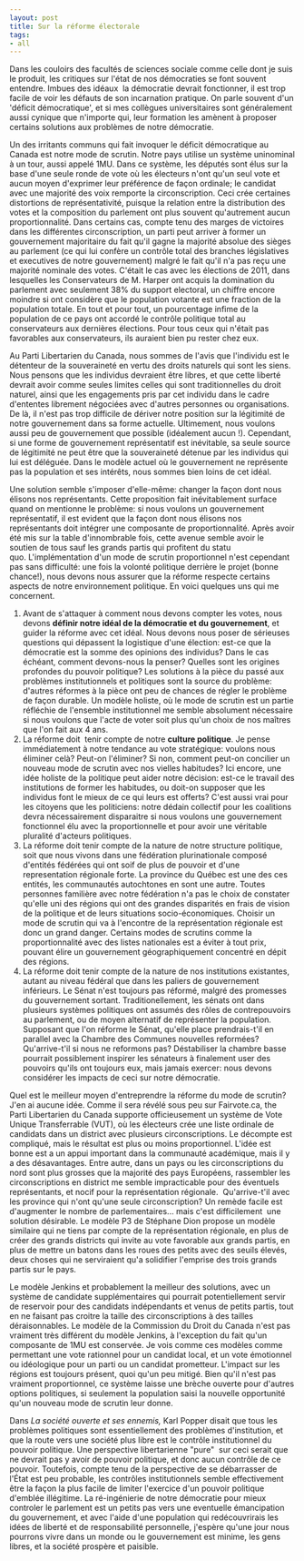 ```yaml
---
layout: post
title: Sur la réforme électorale
tags:
- all
---
```


Dans les couloirs des facultés de sciences sociale comme celle dont je suis le produit, les critiques sur l'état de nos démocraties se font souvent entendre. Imbues des idéaux  la démocratie devrait fonctionner, il est trop facile de voir les défauts de son incarnation pratique. On parle souvent d'un 'déficit démocratique', et si mes collègues universitaires sont généralement aussi cynique que n'importe qui, leur formation les amènent à proposer certains solutions aux problèmes de notre démocratie.

Un des irritants communs qui fait invoquer le déficit démocratique au Canada est notre mode de scrutin. Notre pays utilise un système uninominal à un tour, aussi appelé 1MU. Dans ce système, les députés sont élus sur la base d'une seule ronde de vote où les électeurs n'ont qu'un seul vote et aucun moyen d'exprimer leur préférence de façon ordinale; le candidat avec une majorité des voix remporte la circonscription. Ceci crée certaines distortions de représentativité, puisque la relation entre la distribution des votes et la composition du parlement ont plus souvent qu'autrement aucun proportionnalité. Dans certains cas, compte tenu des marges de victoires dans les différentes circonscription, un parti peut arriver à former un gouvernement majoritaire du fait qu'il gagne la majorité absolue des sièges au parlement (ce qui lui confère un contrôle total des branches législatives et executives de notre gouvernement) malgré le fait qu'il n'a pas reçu une majorité nominale des votes. C'était le cas avec les élections de 2011, dans lesquelles les Conservateurs de M. Harper ont acquis la domination du parlement avec seulement 38% du support electoral, un chiffre encore moindre si ont considère que le population votante est une fraction de la population totale. En tout et pour tout, un pourcentage infime de la population de ce pays ont accordé le contrôle politique total au conservateurs aux dernières élections. Pour tous ceux qui n'était pas favorables aux conservateurs, ils auraient bien pu rester chez eux.

Au Parti Libertarien du Canada, nous sommes de l'avis que l'individu est le détenteur de la souveraineté en vertu des droits naturels qui sont les siens. Nous pensons que les individus devraient être libres, et que cette liberté devrait avoir comme seules limites celles qui sont traditionnelles du droit naturel, ainsi que les engagements pris par cet individu dans le cadre d'ententes librement négociées avec d'autres personnes ou organisations. De là, il n'est pas trop difficile de dériver notre position sur la légitimité de notre gouvernement dans sa forme actuelle. Ultimement, nous voulons aussi peu de gouvernement que possible (idéalement aucun !). Cependant, si une forme de gouvernement représentatif est inévitable, sa seule source de légitimité ne peut être que la souveraineté détenue par les individus qui lui est déléguée. Dans le modèle actuel où le gouvernement ne représente pas la population et ses intérêts, nous sommes bien loins de cet idéal.

Une solution semble s'imposer d'elle-même: changer la façon dont nous élisons nos représentants. Cette proposition fait inévitablement surface quand on mentionne le problème: si nous voulons un gouvernement représentatif, il est evident que la façon dont nous élisons nos représentants doit intégrer une composante de proportionnalité. Après avoir été mis sur la table d'innombrable fois, cette avenue semble avoir le soutien de tous sauf les grands partis qui profitent du statu quo. L'implémentation d'un mode de scrutin proportionnel n'est cependant pas sans difficulté: une fois la volonté politique derrière le projet (bonne chance!), nous devons nous assurer que la réforme respecte certains aspects de notre environnement politique. En voici quelques uns qui me concernent.
<ol>
	<li>Avant de s'attaquer à comment nous devons compter les votes, nous devons <strong>définir notre idéal de la démocratie et du gouvernement</strong>, et guider la réforme avec cet idéal. Nous devons nous poser de sérieuses questions qui dépassent la logistique d'une élection: est-ce que la démocratie est la somme des opinions des individus? Dans le cas échéant, comment devons-nous la penser? Quelles sont les origines profondes du pouvoir politique? Les solutions à la pièce du passé aux problèmes institutionnels et politiques sont la source du problème: d'autres réformes à la pièce ont peu de chances de régler le problème de façon durable. Un modèle holiste, où le mode de scrutin est un partie réfléchie de l'ensemble institutionnel me semble absolument nécessaire si nous voulons que l'acte de voter soit plus qu'un choix de nos maîtres que l'on fait aux 4 ans.</li>
	<li>La réforme doit  tenir compte de notre <strong>culture politique</strong>. Je pense immédiatement à notre tendance au vote stratégique: voulons nous éliminer celà? Peut-on l'éliminer? Si non, comment peut-on concilier un nouveau mode de scrutin avec nos vielles habitudes? Ici encore, une idée holiste de la politique peut aider notre décision: est-ce le travail des institutions de former les habitudes, ou doit-on supposer que les individus font le mieux de ce qui leurs est offerts? C'est aussi vrai pour les citoyens que les politiciens: notre dédain collectif pour les coalitions devra nécessairement disparaitre si nous voulons une gouvernement fonctionnel élu avec la proportionnelle et pour avoir une véritable pluralité d'acteurs politiques.</li>
	<li>La réforme doit tenir compte de la nature de notre structure politique, soit que nous vivons dans une fédération plurinationale composé d'entités fédérées qui ont soif de plus de pouvoir et d'une representation régionale forte. La province du Québec est une des ces entités, les communautés autochtones en sont une autre. Toutes personnes familière avec notre fédération n'a pas le choix de constater qu'elle uni des régions qui ont des grandes disparités en frais de vision de la politique et de leurs situations socio-économiques. Choisir un mode de scrutin qui va à l'encontre de la représentation régionale est donc un grand danger. Certains modes de scrutins comme la proportionnalité avec des listes nationales est a éviter à tout prix, pouvant élire un gouvernement géographiquement concentré en dépit des régions.</li>
	<li>La réforme doit tenir compte de la nature de nos institutions existantes, autant au niveau fédéral que dans les paliers de gouvernement inférieurs. Le Sénat n'est toujours pas réformé, malgré des promesses du gouvernement sortant. Traditionellement, les sénats ont dans plusieurs systèmes politiques ont assumés des rôles de contrepouvoirs au parlement, ou de moyen alternatif de représenter la population. Supposant que l'on réforme le Sénat, qu'elle place prendrais-t'il en parallel avec la Chambre des Communes nouvelles reformées? Qu'arrive-t'il si nous ne reformons pas? Déstabiliser la chambre basse pourrait possiblement inspirer les sénateurs à finalement user des pouvoirs qu'ils ont toujours eux, mais jamais exercer: nous devons considérer les impacts de ceci sur notre démocratie.</li>
</ol>
Quel est le meilleur moyen d'entreprendre la réforme du mode de scrutin? J'en ai aucune idée. Comme il sera révélé sous peu sur Fairvote.ca, the Parti Libertarien du Canada supporte officieusement un système de Vote Unique Transferrable (VUT), où les électeurs crée une liste ordinale de candidats dans un district avec plusieurs circonscriptions. Le décompte est compliqué, mais le résultat est plus ou moins proportionnel. L'idée est bonne est a un appui important dans la communauté académique, mais il y a des désavantages. Entre autre, dans un pays ou les circonscriptions du nord sont plus grosses que la majorité des pays Européens, rassembler les circonscriptions en district me semble impracticable pour des éventuels représentants, et nocif pour la représentation régionale.  Qu'arrive-t'il avec les province qui n'ont qu'une seule circonscription? Un remède facile est d'augmenter le nombre de parlementaires... mais c'est difficilement  une solution désirable. Le modèle P3 de Stéphane Dion propose un modèle similaire qui ne tiens par compte de la représentation régionale, en plus de créer des grands districts qui invite au vote favorable aux grands partis, en plus de mettre un batons dans les roues des petits avec des seuils élevés, deux choses qui ne serviraient qu'a solidifier l'emprise des trois grands partis sur le pays.

Le modèle Jenkins et probablement la meilleur des solutions, avec un système de candidate supplémentaires qui pourrait potentiellement servir de reservoir pour des candidats indépendants et venus de petits partis, tout en ne faisant pas croitre la taille des circonscriptions à des tailles déraisonnables. Le modèle de la Commission du Droit du Canada n'est pas vraiment très différent du modèle Jenkins, à l'exception du fait qu'un composante de 1MU est conservée. Je vois comme ces modèles comme permettant une vote rationnel pour un candidat local, et un vote émotionnel ou idéologique pour un parti ou un candidat prometteur. L'impact sur les régions est toujours présent, quoi qu'un peu mitigé. Bien qu'il n'est pas vraiment proportionnel, ce système laisse une brèche ouverte pour d'autres options politiques, si seulement la population saisi la nouvelle opportunité qu'un nouveau mode de scrutin leur donne.

Dans <em>La société ouverte et ses ennemis,</em> Karl Popper disait que tous les problèmes politiques sont essentiellement des problèmes d'institution, et que la route vers une société plus libre est le contrôle institutionnel du pouvoir politique. Une perspective libertarienne "pure"  sur ceci serait que ne devrait pas y avoir de pouvoir politique, et donc aucun contrôle de ce pouvoir. Toutefois, compte tenu de la perspective de se débarrasser de l'État est peu probable, les contrôles institutionnels semble effectivement être la façon la plus facile de limiter l'exercice d'un pouvoir politique d'emblée illégitime. La ré-ingénierie de notre démocratie pour mieux controler le parlement est un petits pas vers une eventuelle émancipation du gouvernement, et avec l'aide d'une population qui redécouvrirais les idées de liberté et de responsabilité personnelle, j'espère qu'une jour nous pourrons vivre dans un monde ou le gouvernement est minime, les gens libres, et la société prospère et paisible.